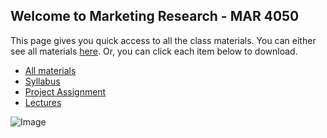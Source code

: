 ## Welcome to Marketing Research - MAR 4050

This page gives you quick access to all the class materials. You can either see all materials [here](https://github.com/mikenguyen13/mar4050_F21). Or, you can click each item below to download.

 * [All materials](https://github.com/mikenguyen13/mar4050_F21/archive/refs/heads/master.zip)
 * [Syllabus](https://github.com/mikenguyen13/mar4050_F21/raw/master/mar4050_F21_MikeN.pdf)
 * [Project Assignment]()
 * [Lectures]()

![Image](https://raw.githubusercontent.com/mikenguyen13/mar4050_F21/gh-pages/download.jpg)


